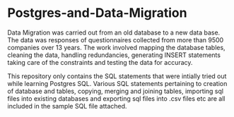 # Postgres-and-Data-Migration
Data Migration was carried out from an old database to a new data base. The data was responses of questionnaires collected from more than 9500 companies over 13 years. The work involved mapping the database tables, cleaning the data, handling redundancies, generating INSERT statements taking care of the constraints and testing the data for accuracy.

This repository only contains the SQL statements that were intially tried out while learning Postgres SQL. Various SQL statements pertaining to creation of database and tables, copying, merging and joining tables, importing sql files into existing databases and exporting sql files into .csv files etc are all included in the sample SQL file attached.
